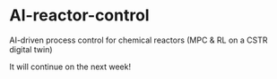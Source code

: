 # AI-reactor-control
AI-driven process control for chemical reactors (MPC &amp; RL on a CSTR digital twin)


It will continue on the next week!